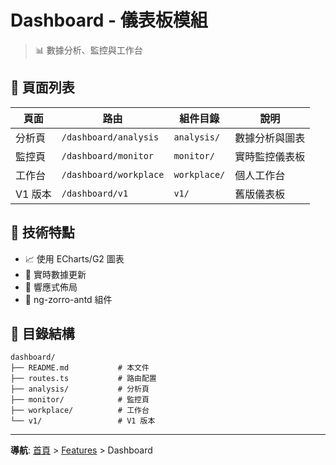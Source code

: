 # Dashboard - 儀表板模組

> 📊 數據分析、監控與工作台

## 📄 頁面列表

| 頁面 | 路由 | 組件目錄 | 說明 |
|------|------|----------|------|
| 分析頁 | `/dashboard/analysis` | `analysis/` | 數據分析與圖表 |
| 監控頁 | `/dashboard/monitor` | `monitor/` | 實時監控儀表板 |
| 工作台 | `/dashboard/workplace` | `workplace/` | 個人工作台 |
| V1 版本 | `/dashboard/v1` | `v1/` | 舊版儀表板 |

## 🔧 技術特點

- 📈 使用 ECharts/G2 圖表
- 🔄 實時數據更新
- 📱 響應式佈局
- 🎨 ng-zorro-antd 組件

## 📁 目錄結構

```
dashboard/
├── README.md           # 本文件
├── routes.ts           # 路由配置
├── analysis/           # 分析頁
├── monitor/            # 監控頁
├── workplace/          # 工作台
└── v1/                 # V1 版本
```

---

**導航**: [首頁](../../../README.md) > [Features](../README.md) > Dashboard


